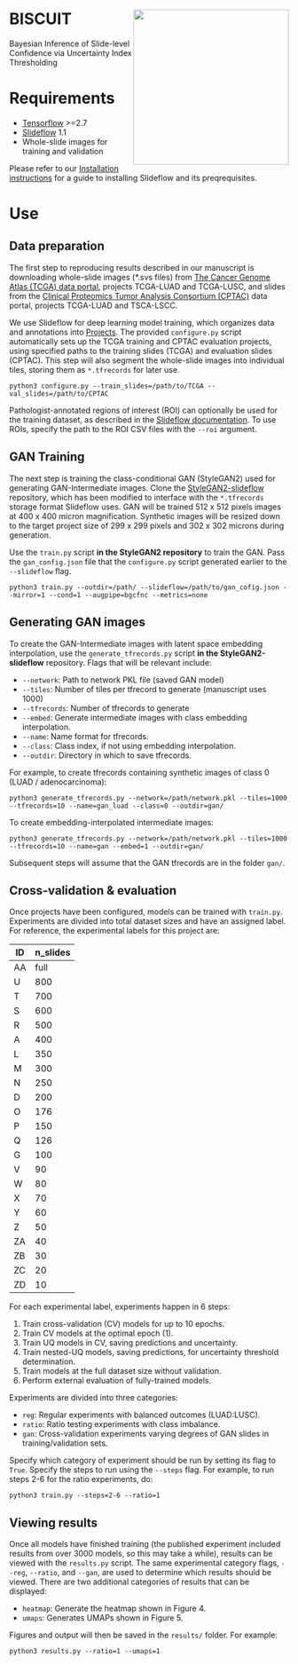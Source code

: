 # BISCUIT <img src="https://i.imgur.com/VGK46TB.png" width="280px" align="right" />
Bayesian Inference of Slide-level Confidence via Uncertainty Index Thresholding

# Requirements
- [Tensorflow](https://tensorflow.org) >=2.7
- [Slideflow](https://github.com/jamesdolezal/slideflow) 1.1
- Whole-slide images for training and validation

Please refer to our [Installation instructions](https://slideflow.dev/installation.html) for a guide to installing Slideflow and its preqrequisites.

# Use

## Data preparation
The first step to reproducing results described in our manuscript is downloading whole-slide images (\*.svs files) from [The Cancer Genome Atlas (TCGA) data portal](https://portal.gdc.cancer.gov/), projects TCGA-LUAD and TCGA-LUSC, and slides from the [Clinical Proteomics Tumor Analysis Consortium (CPTAC)](https://proteomics.cancer.gov/data-portal) data portal, projects TCGA-LUAD and TSCA-LSCC.

We use Slideflow for deep learning model training, which organizes data and annotations into [Projects](https://slideflow.dev/project_setup.html). The provided `configure.py` script automatically sets up the TCGA training and CPTAC evaluation projects, using specified paths to the training slides (TCGA) and evaluation slides (CPTAC). This step will also segment the whole-slide images into individual tiles, storing them as `*.tfrecords` for later use.

```
python3 configure.py --train_slides=/path/to/TCGA --val_slides=/path/to/CPTAC
```

Pathologist-annotated regions of interest (ROI) can optionally be used for the training dataset, as described in the [Slideflow documentation](https://slideflow.dev/pipeline.html). To use ROIs, specify the path to the ROI CSV files with the `--roi` argument.

## GAN Training
The next step is training the class-conditional GAN (StyleGAN2) used for generating GAN-Intermediate images. Clone the [StyleGAN2-slideflow](https://github.com/jamesdolezal/stylegan2-slideflow) repository, which has been modified to interface with the `*.tfrecords` storage format Slideflow uses. GAN will be trained 512 x 512 pixels images at 400 x 400 micron magnification. Synthetic images will be resized down to the target project size of 299 x 299 pixels and 302 x 302 microns during generation.

Use the `train.py` script **in the StyleGAN2 repository** to train the GAN. Pass the `gan_config.json` file that the `configure.py` script generated earlier to the `--slideflow` flag.

```
python3 train.py --outdir=/path/ --slideflow=/path/to/gan_cofig.json --mirror=1 --cond=1 --augpipe=bgcfnc --metrics=none
```

## Generating GAN images
To create the GAN-Intermediate images with latent space embedding interpolation, use the `generate_tfrecords.py` script **in the StyleGAN2-slideflow** repository. Flags that will be relevant include:

- `--network`: Path to network PKL file (saved GAN model)
- `--tiles`: Number of tiles per tfrecord to generate (manuscript uses 1000)
- `--tfrecords`: Number of tfrecords to generate
- `--embed`: Generate intermediate images with class embedding interpolation.
- `--name`: Name format for tfrecords.
- `--class`: Class index, if not using embedding interpolation.
- `--outdir`: Directory in which to save tfrecords.

For example, to create tfrecords containing synthetic images of class 0 (LUAD / adenocarcinoma):

```
python3 generate_tfrecords.py --network=/path/network.pkl --tiles=1000 --tfrecords=10 --name=gan_luad --class=0 --outdir=gan/
```

To create embedding-interpolated intermediate images:

```
python3 generate_tfrecords.py --network=/path/network.pkl --tiles=1000 --tfrecords=10 --name=gan --embed=1 --outdir=gan/
```

Subsequent steps will assume that the GAN tfrecords are in the folder `gan/`.


## Cross-validation & evaluation
Once projects have been configured, models can be trained with `train.py`. Experiments are divided into total dataset sizes and have an assigned label. For reference, the experimental labels for this project are:

| ID | n_slides |
|----|----------|
| AA | full     |
| U  | 800      |
| T  | 700      |
| S  | 600      |
| R  | 500      |
| A  | 400      |
| L  | 350      |
| M  | 300      |
| N  | 250      |
| D  | 200      |
| O  | 176      |
| P  | 150      |
| Q  | 126      |
| G  | 100      |
| V  | 90       |
| W  | 80       |
| X  | 70       |
| Y  | 60       |
| Z  | 50       |
| ZA | 40       |
| ZB | 30       |
| ZC | 20       |
| ZD | 10       |

For each experimental label, experiments happen in 6 steps:

1. Train cross-validation (CV) models for up to 10 epochs.
2. Train CV models at the optimal epoch (1).
3. Train UQ models in CV, saving predictions and uncertainty.
4. Train nested-UQ models, saving predictions, for uncertainty threshold determination.
5. Train models at the full dataset size without validation.
6. Perform external evaluation of fully-trained models.

Experiments are divided into three categories:

- `reg`: Regular experiments with balanced outcomes (LUAD:LUSC).
- `ratio`: Ratio testing experiments with class imbalance.
- `gan`: Cross-validation experiments varying degrees of GAN slides in training/validation sets.

Specify which category of experiment should be run by setting its flag to `True`. Specify the steps to run using the `--steps` flag. For example, to run steps 2-6 for the ratio experiments, do:

```
python3 train.py --steps=2-6 --ratio=1
```

## Viewing results

Once all models have finished training (the published experiment included results from over 3000 models, so this may take a while), results can be viewed with the `results.py` script. The same experimental category flags, `--reg`, `--ratio`, and `--gan`, are used to determine which results should be viewed. There are two additional categories of results that can be displayed:

- `heatmap`: Generate the heatmap shown in Figure 4.
- `umaps`: Generates UMAPs shown in Figure 5.

Figures and output will then be saved in the `results/` folder. For example:

```
python3 results.py --ratio=1 --umaps=1
```
